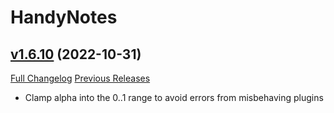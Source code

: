 # HandyNotes

## [v1.6.10](https://github.com/Nevcairiel/HandyNotes/tree/v1.6.10) (2022-10-31)
[Full Changelog](https://github.com/Nevcairiel/HandyNotes/compare/v1.6.9...v1.6.10) [Previous Releases](https://github.com/Nevcairiel/HandyNotes/releases)

- Clamp alpha into the 0..1 range to avoid errors from misbehaving plugins  
